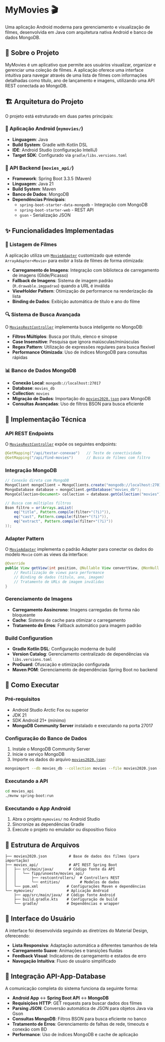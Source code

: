 # MyMovies 🎬

Uma aplicação Android moderna para gerenciamento e visualização de filmes, desenvolvida em Java com arquitetura nativa Android e banco de dados MongoDB.

## 📱 Sobre o Projeto

MyMovies é um aplicativo que permite aos usuários visualizar, organizar e gerenciar uma coleção de filmes. A aplicação oferece uma interface intuitiva para navegar através de uma lista de filmes com informações detalhadas como título, ano de lançamento e imagens, utilizando uma API REST conectada ao MongoDB.

## 🏗️ Arquitetura do Projeto

O projeto está estruturado em duas partes principais:

### 📱 Aplicação Android (`mymovies/`)
- **Linguagem**: Java
- **Build System**: Gradle with Kotlin DSL
- **IDE**: Android Studio (configuração IntelliJ)
- **Target SDK**: Configurado via `gradle/libs.versions.toml`

### 🔧 API Backend (`movies_api/`)
- **Framework**: Spring Boot 3.3.5 (Maven)
- **Linguagem**: Java 21
- **Build System**: Maven
- **Banco de Dados**: MongoDB
- **Dependências Principais**:
  - `spring-boot-starter-data-mongodb` - Integração com MongoDB
  - `spring-boot-starter-web` - REST API
  - `gson` - Serialização JSON

## ✨ Funcionalidades Implementadas

### 🎯 Listagem de Filmes
A aplicação utiliza um [`MovieAdapter`](mymovies/app/src/main/java/com/example/mymovies/MovieAdapter.java) customizado que estende `ArrayAdapter<Movie>` para exibir a lista de filmes de forma otimizada:

- **Carregamento de Imagens**: Integração com biblioteca de carregamento de imagens (Glide/Picasso)
- **Fallback de Imagens**: Sistema de imagem padrão (`R.drawable.imgpadrao`) quando a URL é inválida
- **ViewHolder Pattern**: Otimização de performance na renderização da lista
- **Binding de Dados**: Exibição automática de título e ano do filme

### 🔍 Sistema de Busca Avançada
O [`MoviesRestController`](movies_api/src/main/java/fipp/unoeste/movies_api/restcontrollers/MoviesRestController.java) implementa busca inteligente no MongoDB:

- **Filtros Múltiplos**: Busca por título, elenco e sinopse
- **Case Insensitive**: Pesquisa que ignora maiúsculas/minúsculas
- **Regex Pattern**: Utilização de expressões regulares para busca flexível
- **Performance Otimizada**: Uso de índices MongoDB para consultas rápidas

### 📊 Banco de Dados MongoDB
- **Conexão Local**: `mongodb://localhost:27017`
- **Database**: `movies_db`
- **Collection**: `movies`
- **Migração de Dados**: Importação do [`movies2020.json`](movies2020.json) para MongoDB
- **Consultas Avançadas**: Uso de filtros BSON para busca eficiente

## 🔧 Implementação Técnica

### API REST Endpoints
O [`MoviesRestController`](movies_api/src/main/java/fipp/unoeste/movies_api/restcontrollers/MoviesRestController.java) expõe os seguintes endpoints:

```java
@GetMapping("/api/testar-conexao")   // Teste de conectividade
@GetMapping("/api/find-movies")      // Busca de filmes com filtro
```

### Integração MongoDB
```java
// Conexão direta com MongoDB
MongoClient mongoClient = MongoClients.create("mongodb://localhost:27017");
MongoDatabase database = mongoClient.getDatabase("movies_db");
MongoCollection<Document> collection = database.getCollection("movies");

// Busca com múltiplos filtros
Bson filtro = or(Arrays.asList(
    eq("title", Pattern.compile(filter+"(?i)")),
    eq("cast", Pattern.compile(filter+"(?i)")),
    eq("extract", Pattern.compile(filter+"(?i)"))
));
```

### Adapter Pattern
O [`MovieAdapter`](mymovies/app/src/main/java/com/example/mymovies/MovieAdapter.java) implementa o padrão Adapter para conectar os dados do modelo `Movie` com as views da interface:

```java
@Override
public View getView(int position, @Nullable View convertView, @NonNull ViewGroup parent) {
    // Reutilização de views para performance
    // Binding de dados (título, ano, imagem)
    // Tratamento de URLs de imagem inválidas
}
```

### Gerenciamento de Imagens
- **Carregamento Assíncrono**: Imagens carregadas de forma não bloqueante
- **Cache**: Sistema de cache para otimizar o carregamento
- **Tratamento de Erros**: Fallback automático para imagem padrão

### Build Configuration
- **Gradle Kotlin DSL**: Configuração moderna de build
- **Version Catalog**: Gerenciamento centralizado de dependências via `libs.versions.toml`
- **ProGuard**: Ofuscação e otimização configurada
- **Maven POM**: Gerenciamento de dependências Spring Boot no backend

## 🚀 Como Executar

### Pré-requisitos
- Android Studio Arctic Fox ou superior
- JDK 21
- SDK Android 21+ (mínimo)
- **MongoDB Community Server** instalado e executando na porta 27017

### Configuração do Banco de Dados
1. Instale o MongoDB Community Server
2. Inicie o serviço MongoDB
3. Importe os dados do arquivo [`movies2020.json`](movies2020.json):
```bash
mongoimport --db movies_db --collection movies --file movies2020.json --jsonArray
```

### Executando a API
```bash
cd movies_api
./mvnw spring-boot:run
```

### Executando o App Android
1. Abra o projeto `mymovies/` no Android Studio
2. Sincronize as dependências Gradle
3. Execute o projeto no emulador ou dispositivo físico

## 📂 Estrutura de Arquivos

```
├── movies2020.json          # Base de dados dos filmes (para importação)
├── movies_api/              # API REST Spring Boot
│   ├── src/main/java/       # Código fonte da API
│   │   └── fipp/unoeste/movies_api/
│   │       ├── restcontrollers/  # Controllers REST
│   │       └── entities/         # Modelos de dados
│   └── pom.xml             # Configurações Maven e dependências
└── mymovies/               # Aplicação Android
    ├── app/src/main/java/  # Código fonte Android
    ├── build.gradle.kts    # Configuração de build
    └── gradle/             # Dependências e wrapper
```

## 🎨 Interface do Usuário

A interface foi desenvolvida seguindo as diretrizes do Material Design, oferecendo:
- **Lista Responsiva**: Adaptação automática a diferentes tamanhos de tela
- **Carregamento Suave**: Animações e transições fluidas
- **Feedback Visual**: Indicadores de carregamento e estados de erro
- **Navegação Intuitiva**: Fluxo de usuário simplificado

## 🔄 Integração API-App-Database

A comunicação completa do sistema funciona da seguinte forma:
- **Android App** ↔ **Spring Boot API** ↔ **MongoDB**
- **Requisições HTTP**: GET requests para buscar dados dos filmes
- **Parsing JSON**: Conversão automática de JSON para objetos Java via Gson
- **Consultas MongoDB**: Filtros BSON para busca eficiente no banco
- **Tratamento de Erros**: Gerenciamento de falhas de rede, timeouts e conexão com BD
- **Performance**: Uso de índices MongoDB e cache de aplicação
